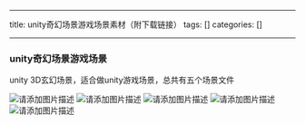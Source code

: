 
--- 
title:  unity奇幻场景游戏场景素材（附下载链接） 
tags: []
categories: [] 

---
### unity奇幻场景游戏场景

unity 3D玄幻场景，适合做unity游戏场景，总共有五个场景文件



<img src="https://img-blog.csdnimg.cn/c7e7f9f6236847e3ab51f249d2a35374.png" alt="请添加图片描述"> <img src="https://img-blog.csdnimg.cn/838426b9bab94e6eb311a9bf31cee310.png" alt="请添加图片描述"> <img src="https://img-blog.csdnimg.cn/e688b7d919d046b08c194ec3edcd9e63.png" alt="请添加图片描述"> <img src="https://img-blog.csdnimg.cn/612f525b8af2426db15ed87c2f3850c9.png" alt="请添加图片描述"> <img src="https://img-blog.csdnimg.cn/948257adb283467b8cc7b17cc66880f8.png" alt="请添加图片描述">
